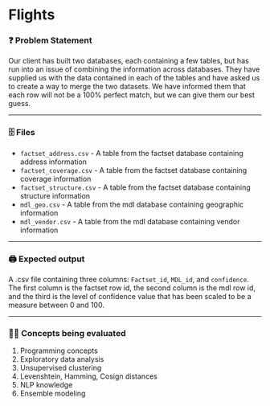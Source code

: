 # Flights

### ❓ Problem Statement
Our client has built two databases, each containing a few tables, but has run into an issue of combining the information across databases. They have supplied us with the data contained
in each of the tables and have asked us to create a way to merge the two datasets. We have informed them that each row will not be a 100% perfect match, but we can give them our
best guess.

---

### 🗄️ Files
* `factset_address.csv` - A table from the factset database containing address information
* `factset_coverage.csv` - A table from the factset database containing coverage information
* `factset_structure.csv` - A table from the factset database containing structure information
* `mdl_geo.csv` - A table from the mdl database containing geographic information
* `mdl_vendor.csv` - A table from the mdl database containing vendor information

---

### 🖨️ Expected output
A .csv file containing three columns: `Factset_id`, `MDL_id`, and `confidence`. The first column is the factset row id, the second column is the mdl row id, and the third is the
level of confidence value that has been scaled to be a measure between 0 and 100.

---

### 👩‍💻 Concepts being evaluated
1. Programming concepts
2. Exploratory data analysis
3. Unsupervised clustering
4. Levenshtein, Hamming, Cosign distances
5. NLP knowledge
6. Ensemble modeling
